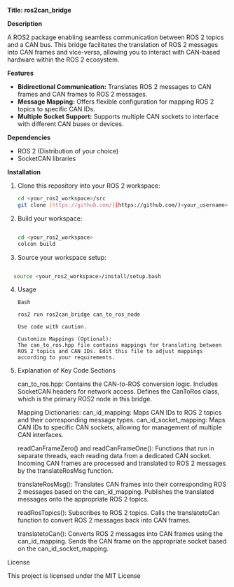 **Title: ros2can_bridge**

**Description**

A ROS2 package enabling seamless communication between ROS 2 topics and a CAN bus. This bridge facilitates the translation of ROS 2 messages into CAN frames and vice-versa, allowing you to interact with CAN-based hardware within the ROS 2 ecosystem.

**Features**

* **Bidirectional Communication:** Translates ROS 2 messages to CAN frames and CAN frames to ROS 2 messages.
* **Message Mapping:** Offers flexible configuration for mapping ROS 2 topics to specific CAN IDs.
* **Multiple Socket Support:** Supports multiple CAN sockets to interface with different CAN buses or devices.

**Dependencies**

* ROS 2 (Distribution of your choice)
* SocketCAN libraries

**Installation**

1. Clone this repository into your ROS 2 workspace:
   ```bash
   cd <your_ros2_workspace>/src
   git clone [https://github.com/](https://github.com/)<your_username>/ros2can_bridge

2. Build your workspace:
    ```bash

    cd <your_ros2_workspace>
    colcon build


3. Source your workspace setup:
  ```bash

    source <your_ros2_workspace>/install/setup.bash
```
4. Usage

    ```Launch the bridge:
    Bash

    ros2 run ros2can_bridge can_to_ros_node

    Use code with caution.

    Customize Mappings (Optional):
    The can_to_ros.hpp file contains mappings for translating between ROS 2 topics and CAN IDs. Edit this file to adjust mappings according to your requirements.

4. Explanation of Key Code Sections

    can_to_ros.hpp:
        Contains the CAN-to-ROS conversion logic.
        Includes SocketCAN headers for network access.
        Defines the CanToRos class, which is the primary ROS2 node in this bridge.

    Mapping Dictionaries:
        can_id_mapping: Maps CAN IDs to ROS 2 topics and their corresponding message types.
        can_id_socket_mapping: Maps CAN IDs to specific CAN sockets, allowing for management of multiple CAN interfaces.

    readCanFrameZero() and readCanFrameOne():
        Functions that run in separate threads, each reading data from a dedicated CAN socket.
        Incoming CAN frames are processed and translated to ROS 2 messages by the translateRosMsg function.

    translateRosMsg():
        Translates CAN frames into their corresponding ROS 2 messages based on the can_id_mapping.
        Publishes the translated messages onto the appropriate ROS 2 topics.

    readRosTopics():
        Subscribes to ROS 2 topics.
        Calls the translatetoCan function to convert ROS 2 messages back into CAN frames.

    translatetoCan():
        Converts ROS 2 messages into CAN frames using the can_id_mapping.
        Sends the CAN frame on the appropriate socket based on the can_id_socket_mapping.


License

This project is licensed under the MIT License

